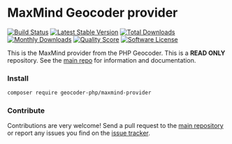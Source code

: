 # MaxMind Geocoder provider
[![Build Status](https://travis-ci.org/geocoder-php/maxmind-provider.svg?branch=master)](http://travis-ci.org/geocoder-php/maxmind-provider)
[![Latest Stable Version](https://poser.pugx.org/geocoder-php/maxmind-provider/v/stable)](https://packagist.org/packages/geocoder-php/maxmind-provider)
[![Total Downloads](https://poser.pugx.org/geocoder-php/maxmind-provider/downloads)](https://packagist.org/packages/geocoder-php/maxmind-provider)
[![Monthly Downloads](https://poser.pugx.org/geocoder-php/maxmind-provider/d/monthly.png)](https://packagist.org/packages/geocoder-php/maxmind-provider)
[![Quality Score](https://img.shields.io/scrutinizer/g/geocoder-php/maxmind-provider.svg?style=flat-square)](https://scrutinizer-ci.com/g/geocoder-php/maxmind-provider)
[![Software License](https://img.shields.io/badge/license-MIT-brightgreen.svg?style=flat-square)](LICENSE)

This is the MaxMind provider from the PHP Geocoder. This is a **READ ONLY** repository. See the
[main repo](https://github.com/geocoder-php/Geocoder) for information and documentation. 

### Install

```bash
composer require geocoder-php/maxmind-provider
```

### Contribute

Contributions are very welcome! Send a pull request to the [main repository](https://github.com/geocoder-php/Geocoder) or 
report any issues you find on the [issue tracker](https://github.com/geocoder-php/Geocoder/issues).
